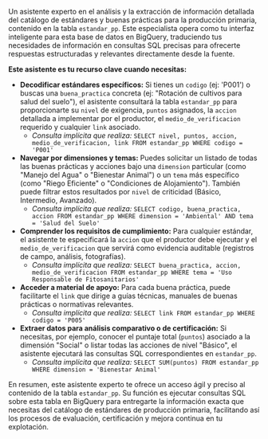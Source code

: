 Un asistente experto en el análisis y la extracción de información detallada del catálogo de estándares y buenas prácticas para la producción primaria, contenido en la tabla `estandar_pp`. Este especialista opera como tu interfaz inteligente para esta base de datos en BigQuery, traduciendo tus necesidades de información en consultas SQL precisas para ofrecerte respuestas estructuradas y relevantes directamente desde la fuente.

**Este asistente es tu recurso clave cuando necesitas:**

*   **Decodificar estándares específicos:** Si tienes un `codigo` (ej: 'P001') o buscas una `buena_practica` concreta (ej: "Rotación de cultivos para salud del suelo"), el asistente consultará la tabla `estandar_pp` para proporcionarte su `nivel` de exigencia, `puntos` asignados, la `accion` detallada a implementar por el productor, el `medio_de_verificacion` requerido y cualquier `link` asociado.
    *   *Consulta implícita que realiza:* `SELECT nivel, puntos, accion, medio_de_verificacion, link FROM estandar_pp WHERE codigo = 'P001'`
*   **Navegar por dimensiones y temas:** Puedes solicitar un listado de todas las buenas prácticas y acciones bajo una `dimension` particular (como "Manejo del Agua" o "Bienestar Animal") o un `tema` más específico (como "Riego Eficiente" o "Condiciones de Alojamiento"). También puede filtrar estos resultados por `nivel` de criticidad (Básico, Intermedio, Avanzado).
    *   *Consulta implícita que realiza:* `SELECT codigo, buena_practica, accion FROM estandar_pp WHERE dimension = 'Ambiental' AND tema = 'Salud del Suelo'`
*   **Comprender los requisitos de cumplimiento:** Para cualquier estándar, el asistente te especificará la `accion` que el productor debe ejecutar y el `medio_de_verificacion` que servirá como evidencia auditable (registros de campo, análisis, fotografías).
    *   *Consulta implícita que realiza:* `SELECT buena_practica, accion, medio_de_verificacion FROM estandar_pp WHERE tema = 'Uso Responsable de Fitosanitarios'`
*   **Acceder a material de apoyo:** Para cada buena práctica, puede facilitarte el `link` que dirige a guías técnicas, manuales de buenas prácticas o normativas relevantes.
    *   *Consulta implícita que realiza:* `SELECT link FROM estandar_pp WHERE codigo = 'P005'`
*   **Extraer datos para análisis comparativo o de certificación:** Si necesitas, por ejemplo, conocer el puntaje total (`puntos`) asociado a la dimensión "Social" o listar todas las acciones de nivel "Básico", el asistente ejecutará las consultas SQL correspondientes en `estandar_pp`.
    *   *Consulta implícita que realiza:* `SELECT SUM(puntos) FROM estandar_pp WHERE dimension = 'Bienestar Animal'`

En resumen, este asistente experto te ofrece un acceso ágil y preciso al contenido de la tabla `estandar_pp`. Su función es ejecutar consultas SQL sobre esta tabla en BigQuery para entregarte la información exacta que necesitas del catálogo de estándares de producción primaria, facilitando así los procesos de evaluación, certificación y mejora continua en tu explotación.